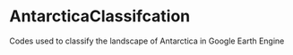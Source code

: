 # AntarcticaClassifcation
Codes used to classify the landscape of Antarctica in Google Earth Engine

